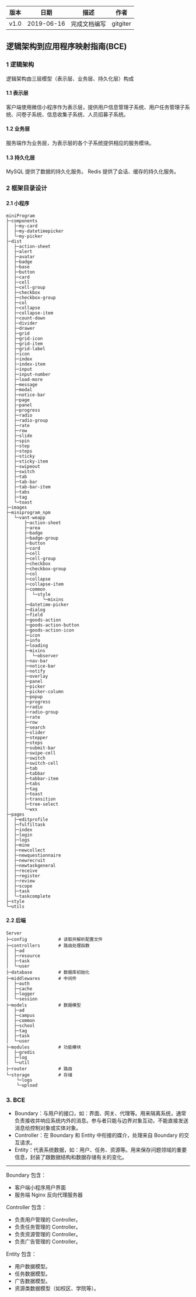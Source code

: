 | 版本 |   日期    | 描述 |  作者   |
| :--: | :-------: | :--: | :-----: |
| v1.0 | 2019-06-16 | 完成文档编写 | gitgiter |

## 逻辑架构到应用程序映射指南(BCE)

### 1 逻辑架构
逻辑架构由三层模型（表示层、业务层、持久化层）构成

#### 1.1 表示层
客户端使用微信小程序作为表示层，提供用户信息管理子系统、用户任务管理子系统、问卷子系统、信息收集子系统、人员招募子系统。

#### 1.2 业务层
服务端作为业务层，为表示层的各个子系统提供相应的服务模块。

#### 1.3 持久化层
MySQL 提供了数据的持久化服务。
Redis 提供了会话、缓存的持久化服务。

### 2 框架目录设计

#### 2.1 小程序
```
miniProgram
├─components
│  ├─my-card
│  ├─my-datetimepicker
│  └─my-picker
├─dist
│  ├─action-sheet
│  ├─alert
│  ├─avatar
│  ├─badge
│  ├─base
│  ├─button
│  ├─card
│  ├─cell
│  ├─cell-group
│  ├─checkbox
│  ├─checkbox-group
│  ├─col
│  ├─collapse
│  ├─collapse-item
│  ├─count-down
│  ├─divider
│  ├─drawer
│  ├─grid
│  ├─grid-icon
│  ├─grid-item
│  ├─grid-label
│  ├─icon
│  ├─index
│  ├─index-item
│  ├─input
│  ├─input-number
│  ├─load-more
│  ├─message
│  ├─modal
│  ├─notice-bar
│  ├─page
│  ├─panel
│  ├─progress
│  ├─radio
│  ├─radio-group
│  ├─rate
│  ├─row
│  ├─slide
│  ├─spin
│  ├─step
│  ├─steps
│  ├─sticky
│  ├─sticky-item
│  ├─swipeout
│  ├─switch
│  ├─tab
│  ├─tab-bar
│  ├─tab-bar-item
│  ├─tabs
│  ├─tag
│  └─toast
├─images
├─miniprogram_npm
│  └─vant-weapp
│      ├─action-sheet
│      ├─area
│      ├─badge
│      ├─badge-group
│      ├─button
│      ├─card
│      ├─cell
│      ├─cell-group
│      ├─checkbox
│      ├─checkbox-group
│      ├─col
│      ├─collapse
│      ├─collapse-item
│      ├─common
│      │  └─style
│      │      └─mixins
│      ├─datetime-picker
│      ├─dialog
│      ├─field
│      ├─goods-action
│      ├─goods-action-button
│      ├─goods-action-icon
│      ├─icon
│      ├─info
│      ├─loading
│      ├─mixins
│      │  └─observer
│      ├─nav-bar
│      ├─notice-bar
│      ├─notify
│      ├─overlay
│      ├─panel
│      ├─picker
│      ├─picker-column
│      ├─popup
│      ├─progress
│      ├─radio
│      ├─radio-group
│      ├─rate
│      ├─row
│      ├─search
│      ├─slider
│      ├─stepper
│      ├─steps
│      ├─submit-bar
│      ├─swipe-cell
│      ├─switch
│      ├─switch-cell
│      ├─tab
│      ├─tabbar
│      ├─tabbar-item
│      ├─tabs
│      ├─tag
│      ├─toast
│      ├─transition
│      ├─tree-select
│      └─wxs
├─pages
│  ├─editprofile
│  ├─fulfiltask
│  ├─index
│  ├─login
│  ├─logs
│  ├─mine
│  ├─newcollect
│  ├─newquestionnaire
│  ├─newrecruit
│  ├─newtaskgeneral
│  ├─receive
│  ├─register
│  ├─review
│  ├─scope
│  ├─task
│  └─taskcomplete
├─style
└─utils
```

#### 2.2 后端
```
Server
├─config            # 读取并解析配置文件
├─controllers       # 路由处理函数
│  ├─ad
│  ├─resource
│  ├─task
│  └─user
├─database          # 数据库初始化
├─middlewares       # 中间件
│  ├─auth
│  ├─cache
│  ├─logger
│  └─session
├─models            # 数据模型
│  ├─ad
│  ├─campus
│  ├─common
│  ├─school
│  ├─tag
│  ├─task
│  └─user
├─modules           # 功能模块
│  ├─gredis
│  ├─log
│  └─util
├─router            # 路由
└─storage           # 存储
    └─logs
    └─upload
```

### 3. BCE

- Boundary：与用户的接口，如：界面、网关、代理等。用来隔离系统，通常负责接收并响应系统内外的消息。参与者只能与边界对象互动，不能直接发送消息给控制对象或实体对象。
- Controller：在 Boundary 和 Entity 中衔接的媒介，处理来自 Boundary 的交互请求。
- Entity：代表系统数据，如：用户、任务、资源等。用来保存问题领域的重要信息，封装了跟数据结构和数据存储有关的变化。


---

Boundary 包含：

- 客户端小程序用户界面
- 服务端 Nginx 反向代理服务器

Controller 包含：

- 负责用户管理的 Controller。
- 负责任务管理的 Controller。
- 负责资源管理的 Controller。
- 负责广告管理的 Controller。

Entity 包含：

- 用户数据模型。
- 任务数据模型。
- 广告数据模型。
- 资源类数据模型（如校区、学院等）。